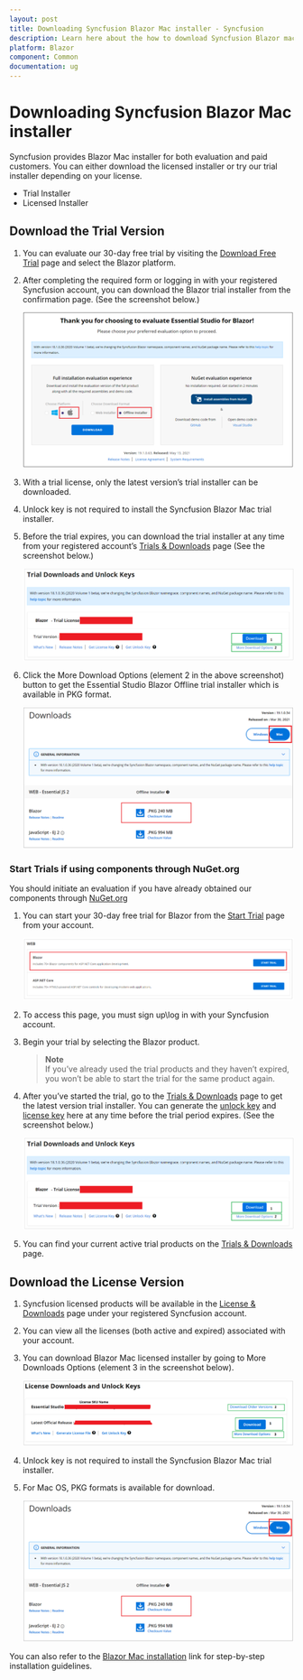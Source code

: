 ```yaml
---
layout: post
title: Downloading Syncfusion Blazor Mac installer - Syncfusion
description: Learn here about the how to download Syncfusion Blazor mac installer packages from syncfusion website.
platform: Blazor
component: Common
documentation: ug
---
```


# Downloading Syncfusion Blazor Mac installer

Syncfusion provides Blazor Mac installer for both evaluation and paid customers. You can either download the licensed installer or try our trial installer depending on your license.

* Trial Installer
* Licensed Installer

## Download the Trial Version

1. You can evaluate our 30-day free trial by visiting the [Download Free Trial](https://www.syncfusion.com/downloads) page and select the Blazor platform.

2. After completing the required form or logging in with your registered Syncfusion account, you can download the Blazor trial installer from the confirmation page. (See the screenshot below.)

   ![Trial Confirmation](images/blazor_mac_trial.PNG)

3. With a trial license, only the latest version’s trial installer can be downloaded.

4. Unlock key is not required to install the Syncfusion Blazor Mac trial installer.

5. Before the trial expires, you can download the trial installer at any time from your registered account’s [Trials & Downloads](https://www.syncfusion.com/account/manage-trials/downloads) page (See the screenshot below.)

   ![Start Trial download](images/start-trial-download-installer.png)

6. Click the More Download Options (element 2 in the above screenshot) button to get the Essential Studio Blazor Offline trial installer which is available in PKG format.

   ![Trial Downlaod Offline Installer](images/blazor_mac.png)

### Start Trials if using components through NuGet.org

You should initiate an evaluation if you have already obtained our components through [NuGet.org](https://www.nuget.org/packages?q=syncfusion)

1. You can start your 30-day free trial for Blazor from the [Start Trial](https://www.syncfusion.com/account/manage-trials/start-trials) page from your account.

   ![Trial Download](images/start-trial-download.PNG)

2. To access this page, you must sign up\log in with your Syncfusion account.

3. Begin your trial by selecting the Blazor product.

   > **Note** <br /> If you’ve already used the trial products and they haven’t expired, you won’t be able to start the trial for the same product again.

4. After you’ve started the trial, go to the [Trials & Downloads](https://www.syncfusion.com/account/manage-trials/downloads) page to get the latest version trial installer. You can generate the [unlock key](https://www.syncfusion.com/kb/8069/how-to-generate-unlock-key-for-essentials-studio-products) and [license key](https://blazor.syncfusion.com/documentation/getting-started/license-key/how-to-generate) here at any time before the trial period expires. (See the screenshot below.)

   ![Start Trial download](images/start-trial-download-installer.png)

5. You can find your current active trial products on the [Trials & Downloads](https://www.syncfusion.com/account/manage-trials/downloads) page.

## Download the License Version

1. Syncfusion licensed products will be available in the [License & Downloads](https://www.syncfusion.com/account/downloads) page under your registered Syncfusion account.

2. You can view all the licenses (both active and expired) associated with your account.

3. You can download Blazor Mac licensed installer by going to More Downloads Options (element 3 in the screenshot below).

   ![License Download Installer](images/start-license-download-installer.png)

4. Unlock key is not required to install the Syncfusion Blazor Mac trial installer.

5. For Mac OS, PKG formats is available for download.

   ![License Download Installer](images/blazor_mac.png)

You can also refer to the [Blazor Mac installation](https://blazor.syncfusion.com/documentation/installation/mac-installer/how-to-install) link for step-by-step installation guidelines.